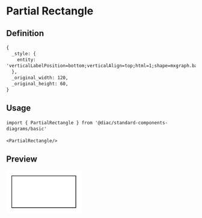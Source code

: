 # Partial Rectangle

## Definition

```
{
  _style: { 
    entity: 'verticalLabelPosition=bottom;verticalAlign=top;html=1;shape=mxgraph.basic.rect;fillColor2=none;strokeWidth=1;size=20;indent=5;',
  },
  _original_width: 120,
  _original_height: 60,
}
```

## Usage

```
import { PartialRectangle } from '@diac/standard-components-diagrams/basic'

<PartialRectangle/>
```

## Preview

<img src="./partial-rectangle.png" width="200"/>
